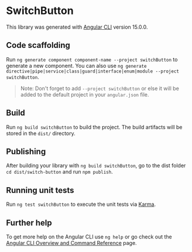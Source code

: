 # SwitchButton

This library was generated with [Angular CLI](https://github.com/angular/angular-cli) version 15.0.0.

## Code scaffolding

Run `ng generate component component-name --project switchButton` to generate a new component. You can also use `ng generate directive|pipe|service|class|guard|interface|enum|module --project switchButton`.
> Note: Don't forget to add `--project switchButton` or else it will be added to the default project in your `angular.json` file. 

## Build

Run `ng build switchButton` to build the project. The build artifacts will be stored in the `dist/` directory.

## Publishing

After building your library with `ng build switchButton`, go to the dist folder `cd dist/switch-button` and run `npm publish`.

## Running unit tests

Run `ng test switchButton` to execute the unit tests via [Karma](https://karma-runner.github.io).

## Further help

To get more help on the Angular CLI use `ng help` or go check out the [Angular CLI Overview and Command Reference](https://angular.io/cli) page.
